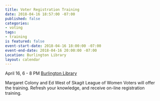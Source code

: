 ```yaml
---
title: Voter Registration Training
date: 2018-04-16 18:57:00 -07:00
published: false
categories:
- voting
tags:
- training
is featured: false
event-start-date: 2018-04-16 18:00:00 -07:00
event-end-date: 2018-04-16 20:00:00 -07:00
Location: Burlington Library
layout: calendar
---
```


April 16, 6 - 8 PM [Burlington Library](http://www.burlingtonwa.gov/)

Margaret Colony and Ed West of Skagit League of Women Voters will offer the training. Refresh your knowledge, and receive on-line registration training.